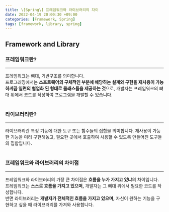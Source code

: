 ```yaml
---
title: \[Spring\] 프레임워크와 라이브러리의 차이
date: 2022-04-19 20:00:30 +09:00
categories: [Framework, Spring]
tags: [framework, library, spring]
---
```


## Framework and Library

### 프레임워크란?
---
프레임워크는 뼈대, 기반구조를 의미합니다.  
프로그래밍에서는 **소프트웨어의 구체적인 부분에 해당하는 설계와 구현을 재사용이 가능하게끔 일련의 협업화 된 형태로 클래스들을 제공하는 것**으로, 개발자는 프레임워크의 뼈대 위에서 코드를 작성하여 프로그램을 개발할 수 있습니다.
<br><br>

### 라이브러리란?
---
라이브러리란 특정 기능에 대한 도구 또는 함수들의 집합을 의미합니다. 재사용이 가능한 기능을 미리 구현해놓고, 필요한 곳에서 호출하여 사용할 수 있도록 만들어진 도구들의 집합입니다.
<br><br>

### 프레임워크와 라이브러리의 차이점
---
프레임워크와 라이브러리의 가장 큰 차이점은 **흐름을 누가 가지고 있냐**의 차이입니다.  
프레임워크는 **스스로 흐름을 가지고 있으며,** 개발자는 그 뼈대 위에서 필요한 코드를 작성합니다.  
반면 라이브러리는 **개발자가 전체적인 흐름을 가지고 있으며,** 자신이 원하는 기능을 구현하고 싶을 때 라이브러리를 가져와 사용합니다.
<br><br>
